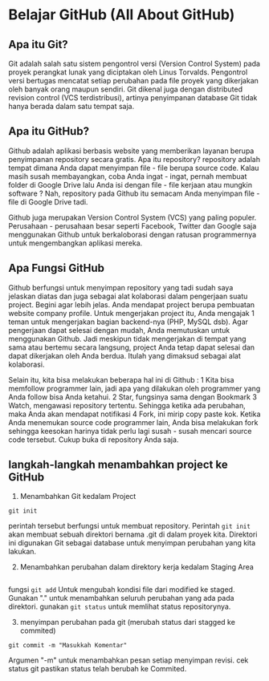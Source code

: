 # Belajar GitHub (All About GitHub)

## Apa itu Git?
Git adalah salah satu sistem pengontrol versi (Version Control System) pada proyek perangkat lunak yang diciptakan oleh Linus Torvalds.
Pengontrol versi bertugas mencatat setiap perubahan pada file proyek yang dikerjakan oleh banyak orang maupun sendiri.
Git dikenal juga dengan distributed revision control (VCS terdistribusi), artinya penyimpanan database Git tidak hanya berada dalam satu tempat saja.

## Apa itu GitHub?
Github adalah aplikasi berbasis website yang memberikan layanan berupa penyimpanan repository secara gratis. Apa itu repository? repository adalah tempat dimana Anda dapat menyimpan file - file berupa source code. Kalau masih susah membayangkan, coba Anda ingat - ingat, pernah membuat folder di Google Drive lalu Anda isi dengan file - file kerjaan atau mungkin software ? Nah, repository pada Github itu semacam Anda menyimpan file - file di Google Drive tadi.

Github juga merupakan Version Control System (VCS) yang paling populer. Perusahaan - perusahaan besar seperti Facebook, Twitter dan Google saja menggunakan Github untuk berkaloborasi dengan ratusan programmernya untuk mengembangkan aplikasi mereka.

## Apa Fungsi GitHub
Github berfungsi untuk menyimpan repository yang tadi sudah saya jelaskan diatas dan juga sebagai alat kolaborasi dalam pengerjaan suatu project. Begini agar lebih jelas. Anda mendapat project berupa pembuatan website company profile. Untuk mengerjakan project itu, Anda mengajak 1 teman untuk mengerjakan bagian backend-nya (PHP, MySQL dsb). Agar pengerjaan dapat selesai dengan mudah, Anda memutuskan untuk menggunakan Github. Jadi meskipun tidak mengerjakan di tempat yang sama atau bertemu secara langsung, project Anda tetap dapat selesai dan dapat dikerjakan oleh Anda berdua. Itulah yang dimaksud sebagai alat kolaborasi.

Selain itu, kita bisa melakukan beberapa hal ini di Github :
1 Kita bisa memfollow programmer lain, jadi apa yang dilakukan oleh programmer yang Anda follow bisa Anda ketahui.
2 Star, fungsinya sama dengan Bookmark
3 Watch, mengawasi repository tertentu. Sehingga ketika ada perubahan, maka Anda akan mendapat notifikasi
4 Fork, ini mirip copy paste kok. Ketika Anda menemukan source code programmer lain, Anda bisa melakukan fork sehingga keesokan harinya tidak perlu lagi susah - susah mencari source code tersebut. Cukup buka di repository Anda saja.

## langkah-langkah menambahkan project ke GitHub
1. Menambahkan Git kedalam Project
```
git init 
```
 perintah tersebut berfungsi untuk membuat repository. Perintah ```git init``` akan membuat sebuah direktori bernama .git di dalam proyek kita. Direktori ini digunakan Git sebagai database untuk menyimpan perubahan yang kita lakukan.

 2. Menambahkan perubahan dalam direktory kerja kedalam Staging Area
 ```git add
```
fungsi `git add` Untuk mengubah kondisi file dari modified ke staged. Gunakan "." untuk menambahkan seluruh perubahan yang ada pada direktori.
gunakan `git status` untuk memlihat status repositorynya.

3. menyimpan perubahan pada git (merubah status dari stagged ke commited)
```
git commit -m "Masukkah Komentar"
```
Argumen "-m" untuk menambahkan pesan setiap menyimpan revisi.
cek status git pastikan status telah berubah ke Commited.
